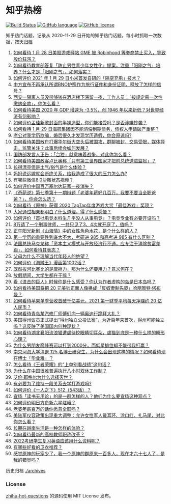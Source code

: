 # 知乎热榜
[![Build Status](https://github.com/ToWeLong/zhihu-hot-questions/workflows/CI/badge.svg)](https://github.com/ToWeLong/zhihu-hot-questions/actions)
[![GitHub language](https://img.shields.io/badge/language-golang-orange.svg)](https://golang.org/)
[![GitHub license](https://img.shields.io/github/license/ToWeLong/zhihu-hot-questions)](https://github.com/ToWeLong/zhihu-hot-questions/blob/main/LICENSE)

知乎热门话题，记录从 2020-11-29 日开始的知乎热门话题。每小时抓取一次数据，按天[归档](./archives)

<!-- BEGIN -->

1. [如何看待 1 月 28 日美股游戏驿站 GME 被 Robinhood 等券商禁止买入，导致股价狂泻？](https://www.zhihu.com/question/441757711)
1. [如何看待教育部答复「防止男性青少年女性化」提案，注重「阳刚之气」培养？什么才是「阳刚之气」，如何落实？](https://www.zhihu.com/question/441805437)
1. [如何评价 2021 年 1 月 29 日小米首发自研的「隔空充电」技术？](https://www.zhihu.com/question/441717173)
1. [中方宣布不再承认所谓BNO护照作为旅行证件和身份证明，释放了怎样的信号？](https://www.zhihu.com/question/441839927)
1. [西安一隔离人员没带够钱在酒店楼下滞留一夜，工作人员：「按规定需一次性缴纳全款」，你怎么看？](https://www.zhihu.com/question/441416399)
1. [如何看待美国 2020 年 GDP 增速为 -3.5%，创 1946 年以来新低？对世界经济有何影响？](https://www.zhihu.com/question/441732372)
1. [如何评价孟佳新歌封面的半裸造型，你们能接受吗？是否涉嫌抄袭？](https://www.zhihu.com/question/441630051)
1. [如何看待 1 月 29 日海航集团因不能清偿到期债务，债权人申请破产重整？](https://www.zhihu.com/question/441857956)
1. [老公对我学历欺骗，婚后很久才发现学历造假，你会原谅吗?](https://www.zhihu.com/question/347657075)
1. [如何看待美国散户打爆华尔街大空头后被围攻，群聊被封，交易受限，媒体抨击，监管关注？此事后续会如何发展？](https://www.zhihu.com/question/441784921)
1. [国防部发言人正告：「台独」就意味着战争，对此你怎么看？](https://www.zhihu.com/question/441675150)
1. [如何看待美国政客卢比奥称「只有第三世界国家才把前总统送进监狱」？](https://www.zhihu.com/question/441722688)
1. [长得漂亮但是土气/俗气是什么体验？](https://www.zhihu.com/question/60012869)
1. [妈妈说远嫁就会断绝关系，给我造成了很大的压力怎么办?](https://www.zhihu.com/question/430789524)
1. [有哪些微信8.0沙雕状态视频？](https://www.zhihu.com/question/441157372)
1. [如何评价中国百万塞尔达玩家一夜消失？](https://www.zhihu.com/question/441687761)
1. [《奇葩说》第七季第十一期辩题「老婆年薪好几百万，我要不要当全职爸爸？」，你会怎么选？](https://www.zhihu.com/question/440847822)
1. [如何看待《原神》获得 2020 TapTap年度游戏大赏「最佳游戏」奖项？](https://www.zhihu.com/question/441707802)
1. [大家通过相亲都明白了什么道理，得了什么感悟？](https://www.zhihu.com/question/23605963)
1. [如何评价「首批电竞本科生几乎没人从事电竞」？电竞专业有必要开设吗？](https://www.zhihu.com/question/441651301)
1. [8万请了一个刑事律师，一共只见了3、4次就开庭了，值吗？](https://www.zhihu.com/question/440415148)
1. [正午阳光新剧《山海情》中的女性角色水花，是个什么样的人？](https://www.zhihu.com/question/439948186)
1. [第一学历的重要性到底大不大，考研进 985 和高考进 985 有什么区别？](https://www.zhihu.com/question/440584612)
1. [法国总统马克龙称「资本主义模式与开放经济行不通，应专注于消除贫富差距」，如何看待其表态？](https://www.zhihu.com/question/441650862)
1. [父母为什么不理解当代年轻人的绝望？](https://www.zhihu.com/question/441447552)
1. [如何评价《海贼王》漫画第1002话？](https://www.zhihu.com/question/441140674)
1. [既然拔河比赛比的是摩擦力，那为什么还要用力？意义何在？](https://www.zhihu.com/question/440983467)
1. [放假期间，大学生都在干嘛？](https://www.zhihu.com/question/441209121)
1. [看《进击的巨人》时候你是什么感受？你认为作者虚构的岛是日本岛吗？](https://www.zhihu.com/question/440895597)
1. [如何看待美国将把 20 元美钞正面人像换成「反奴隶制先驱」哈丽雅特·塔布曼？](https://www.zhihu.com/question/441615305)
1. [如何看待苹果单季营收首破千亿美元，2021 第一财季平均每天净赚约 20 亿人民币？](https://www.zhihu.com/question/441660909)
1. [如何看待青岛某汽修厂师傅们向一辆奥迪行跪拜大礼？](https://www.zhihu.com/question/441684451)
1. [美国得州议员正式提出“得州独立公投法案”，为近百年来首次，得州可能独立吗？这反映了美国国内何种现状？](https://www.zhihu.com/question/441805034)
1. [如何看待湖北襄阳流浪猫遭虐待挖眼睛切耳朵，虐猫到底是一种什么样的畸形心理？](https://www.zhihu.com/question/441796487)
1. [为什么男朋友巅峰赛可以打到2000分，而低星排位却不能带我打赢？](https://www.zhihu.com/question/427402990)
1. [南京河海大学清退 125 名博士研究生，为什么会出现这样的情况？如何看待现在博士「毕业难」？](https://www.zhihu.com/question/440798832)
1. [怎么看待《王者荣耀》的“上单别看战绩”这句话？](https://www.zhihu.com/question/436949221)
1. [为什么在中国很难普遍执行八小时双休工作制？](https://www.zhihu.com/question/441330415)
1. [艾伦·耶格尔为什么选择灭世？](https://www.zhihu.com/question/441441582)
1. [有必要为了维持一段关系去学打游戏吗?](https://www.zhihu.com/question/440873641)
1. [如何评价《一人之下》512（543话）？](https://www.zhihu.com/question/441491023)
1. [宣扬「读书无用论」的是一群怎样的人？他们为什么要宣扬这种观点？](https://www.zhihu.com/question/20283632)
1. [如何评价明日方舟新六星嵯峨？](https://www.zhihu.com/question/441627286)
1. [老婆年薪百万的话你愿意全职吗？](https://www.zhihu.com/question/385900602)
1. [美陆军仪容政策出现重大调整：允许女性军人戴耳环、涂口红、扎马尾，对此你怎么看？](https://www.zhihu.com/question/441618494)
1. [长期在越南生活是一种怎样的体验？](https://www.zhihu.com/question/439901478)
1. [如何看待最新的高校教师职称改革？](https://www.zhihu.com/question/441512037)
1. [2022考研学生复习英语应该用什么资料呢？](https://www.zhihu.com/question/439658367)
1. [有哪些好看的卫衣推荐？](https://www.zhihu.com/question/33442811)
1. [感觉原神的玩家少了，我一个原神的群原来一百多人，现在才六十七人了，是我的错觉吗？](https://www.zhihu.com/question/440923896)

<!-- END -->

历史归档 [./archives](./archives)


### License
[zhihu-hot-questions](https://github.com/towelong/zhihu-hot-questions) 的源码使用 MIT License 发布。